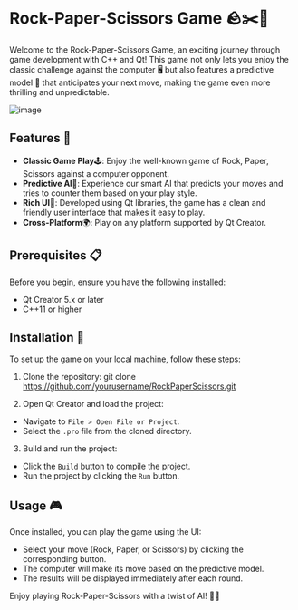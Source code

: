 # Rock-Paper-Scissors Game 🪨✂️📄

Welcome to the Rock-Paper-Scissors Game, an exciting journey through game development with C++ and Qt! This game not only lets you enjoy the classic challenge against the computer 🖥️ but also features a predictive model 🧠 that anticipates your next move, making the game even more thrilling and unpredictable.

![image](https://github.com/user-attachments/assets/6488db8e-57f1-42bf-8ed2-8d352df3b533)


## Features 🌟

- **Classic Game Play**🕹️: Enjoy the well-known game of Rock, Paper, Scissors against a computer opponent.
- **Predictive AI**🤖: Experience our smart AI that predicts your moves and tries to counter them based on your play style.
- **Rich UI**🎨: Developed using Qt libraries, the game has a clean and friendly user interface that makes it easy to play.
- **Cross-Platform**🌍: Play on any platform supported by Qt Creator.

## Prerequisites 📋

Before you begin, ensure you have the following installed:
- Qt Creator 5.x or later
- C++11 or higher

## Installation 🔧

To set up the game on your local machine, follow these steps:

1. Clone the repository:
  git clone https://github.com/yourusername/RockPaperScissors.git

2. Open Qt Creator and load the project:
- Navigate to `File > Open File or Project`.
- Select the `.pro` file from the cloned directory.

3. Build and run the project:
- Click the `Build` button to compile the project.
- Run the project by clicking the `Run` button.

## Usage 🎮

Once installed, you can play the game using the UI:
- Select your move (Rock, Paper, or Scissors) by clicking the corresponding button.
- The computer will make its move based on the predictive model.
- The results will be displayed immediately after each round.

Enjoy playing Rock-Paper-Scissors with a twist of AI! 🤖🎲

